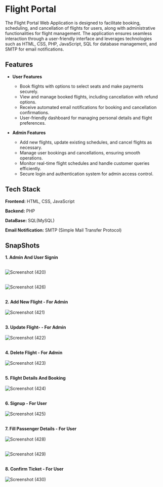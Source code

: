 
# Flight Portal

The Flight Portal Web Application is designed to facilitate booking, scheduling, and cancellation of flights for users, along with administrative functionalities for flight management. The application ensures seamless interaction through a user-friendly interface and leverages technologies such as HTML, CSS, PHP, JavaScript, SQL for database management, and SMTP for email notifications.


## Features

- **User Features**
  - Book flights with options to select seats and make payments securely.
  - View and manage booked flights, including cancellation with refund options.
  - Receive automated email notifications for booking and cancellation confirmations.
  - User-friendly dashboard for managing personal details and flight preferences.


- **Admin Features**
  - Add new flights, update existing schedules, and cancel flights as necessary.
  - Manage user bookings and cancellations, ensuring smooth operations.
  - Monitor real-time flight schedules and handle customer queries efficiently.
  - Secure login and authentication system for admin access control.

## Tech Stack

**Frontend:** HTML, CSS, JavaScript

**Backend:** PHP

**DataBase:** SQL(MySQL)

**Email Notification:** SMTP (Simple Mail Transfer Protocol)


## SnapShots

**1. Admin And User Signin**<br/><br/>

![Screenshot (420)](https://github.com/bhaveshpatil29/Flight-Portal/assets/155058519/ac211e85-8ceb-4872-9734-1e51c48fbdfc)<br/><br/>

![Screenshot (426)](https://github.com/bhaveshpatil29/Flight-Portal/assets/155058519/2809fa49-0425-4e0e-b8c0-2d40907017e5)<br/><br/>

**2. Add New Flight - For Admin** <br/><br/>
![Screenshot (421)](https://github.com/bhaveshpatil29/Flight-Portal/assets/155058519/9f504dec-2d1a-46b2-a52f-b9f02cb010af)<br/><br/>

**3. Update Flight- - For Admin**<br/><br/>
![Screenshot (422)](https://github.com/bhaveshpatil29/Flight-Portal/assets/155058519/0279b32b-c530-4b74-be50-49f6ed85191f)<br/><br/>

**4. Delete Flight - For Admin**<br/><br/>
![Screenshot (423)](https://github.com/bhaveshpatil29/Flight-Portal/assets/155058519/f44f6105-95df-4259-8cf0-1377771593c2)<br/><br/>

**5. Flight Details And Booking**<br/><br/>
![Screenshot (424)](https://github.com/bhaveshpatil29/Flight-Portal/assets/155058519/7158370f-050f-4e80-8896-c5ea3d7ba223)<br/><br/>

**6. Signup - For User**<br/><br/>
![Screenshot (425)](https://github.com/bhaveshpatil29/Flight-Portal/assets/155058519/8830ae2d-4f20-481d-a9fd-1a38e2b8563c)<br/><br/>

**7. Fill Passenger Details - For User**<br/><br/>
![Screenshot (428)](https://github.com/bhaveshpatil29/Flight-Portal/assets/155058519/1185593b-1b70-4a88-b0db-20656c6448ef)<br/><br/>

![Screenshot (429)](https://github.com/bhaveshpatil29/Flight-Portal/assets/155058519/c13b2707-d1b2-4776-95eb-e925f5f6676a)<br/><br/>

**8. Confirm Ticket - For User**<br/><br/>
![Screenshot (430)](https://github.com/bhaveshpatil29/Flight-Portal/assets/155058519/0eef95ce-921b-443c-b13f-fbf9d2c83fd9)<br/><br/>










